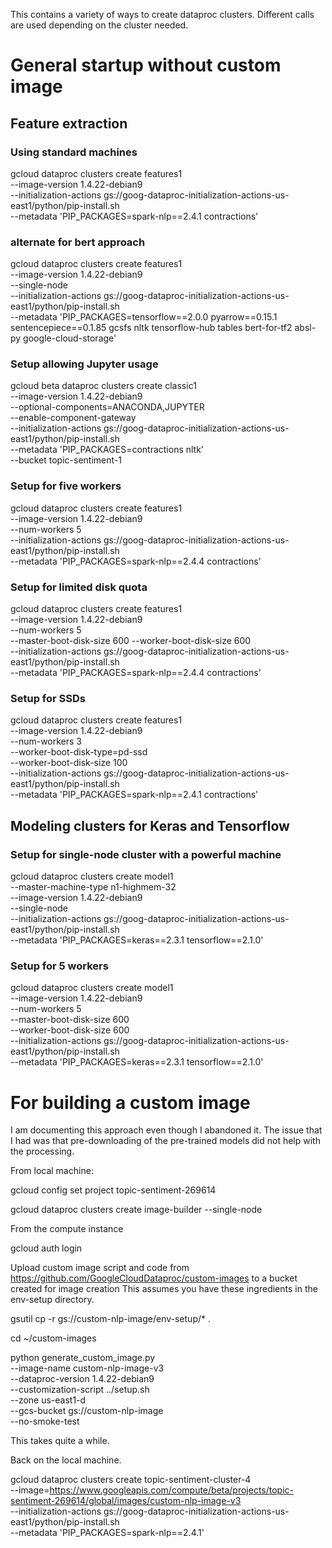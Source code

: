 This contains a variety of ways to create dataproc clusters.
Different calls are used depending on the cluster needed.

# General startup without custom image

## Feature extraction

### Using standard machines
gcloud dataproc clusters create features1 \
  --image-version 1.4.22-debian9 \
  --initialization-actions gs://goog-dataproc-initialization-actions-us-east1/python/pip-install.sh \
  --metadata 'PIP_PACKAGES=spark-nlp==2.4.1 contractions'

### alternate for bert approach  
gcloud dataproc clusters create features1 \
  --image-version 1.4.22-debian9 \
  --single-node  \
  --initialization-actions gs://goog-dataproc-initialization-actions-us-east1/python/pip-install.sh \
  --metadata 'PIP_PACKAGES=tensorflow==2.0.0 pyarrow==0.15.1 sentencepiece==0.1.85 gcsfs nltk tensorflow-hub tables bert-for-tf2 absl-py google-cloud-storage'  

### Setup allowing Jupyter usage
gcloud beta dataproc clusters create classic1 \
  --image-version 1.4.22-debian9 \
  --optional-components=ANACONDA,JUPYTER \
  --enable-component-gateway \
  --initialization-actions gs://goog-dataproc-initialization-actions-us-east1/python/pip-install.sh \
  --metadata 'PIP_PACKAGES=contractions nltk' \
  --bucket topic-sentiment-1

### Setup for five workers 
gcloud dataproc clusters create features1 \
  --image-version 1.4.22-debian9 \
  --num-workers 5 \
  --initialization-actions gs://goog-dataproc-initialization-actions-us-east1/python/pip-install.sh \
  --metadata 'PIP_PACKAGES=spark-nlp==2.4.4 contractions'



### Setup for limited disk quota
gcloud dataproc clusters create features1 \
  --image-version 1.4.22-debian9 \
  --num-workers 5 \
  --master-boot-disk-size 600 --worker-boot-disk-size 600 \
  --initialization-actions gs://goog-dataproc-initialization-actions-us-east1/python/pip-install.sh \
  --metadata 'PIP_PACKAGES=spark-nlp==2.4.4 contractions'

### Setup for SSDs
gcloud dataproc clusters create features1 \
  --image-version 1.4.22-debian9 \
  --num-workers 3 \
  --worker-boot-disk-type=pd-ssd \
  --worker-boot-disk-size 100 \
  --initialization-actions gs://goog-dataproc-initialization-actions-us-east1/python/pip-install.sh \
  --metadata 'PIP_PACKAGES=spark-nlp==2.4.1 contractions'

## Modeling clusters for Keras and Tensorflow

### Setup for single-node cluster with a powerful machine
gcloud dataproc clusters create model1 \
  --master-machine-type n1-highmem-32 \
  --image-version 1.4.22-debian9   \
  --single-node  \
  --initialization-actions gs://goog-dataproc-initialization-actions-us-east1/python/pip-install.sh   \
  --metadata 'PIP_PACKAGES=keras==2.3.1 tensorflow==2.1.0'


### Setup for 5 workers
gcloud dataproc clusters create model1 \
  --image-version 1.4.22-debian9   \
  --num-workers 5  \
  --master-boot-disk-size 600 \
  --worker-boot-disk-size 600   \
  --initialization-actions gs://goog-dataproc-initialization-actions-us-east1/python/pip-install.sh   \
  --metadata 'PIP_PACKAGES=keras==2.3.1 tensorflow==2.1.0'

# For building a custom image

I am documenting this approach even though I abandoned it.  The issue
that I had was that pre-downloading of the pre-trained models did not
help with the processing.

From local machine:

gcloud config set project topic-sentiment-269614

gcloud dataproc clusters create image-builder --single-node

From the compute instance

gcloud auth login

Upload custom image script and code from https://github.com/GoogleCloudDataproc/custom-images to a bucket created for image creation
This assumes you have these ingredients in the env-setup directory.

gsutil cp -r gs://custom-nlp-image/env-setup/* .

cd ~/custom-images

python generate_custom_image.py \
    --image-name  custom-nlp-image-v3 \
    --dataproc-version 1.4.22-debian9 \
    --customization-script ../setup.sh \
    --zone us-east1-d \
    --gcs-bucket gs://custom-nlp-image \
    --no-smoke-test

This takes quite a while.

Back on the local machine.

gcloud dataproc clusters create topic-sentiment-cluster-4 \
  --image=https://www.googleapis.com/compute/beta/projects/topic-sentiment-269614/global/images/custom-nlp-image-v3 \
  --initialization-actions gs://goog-dataproc-initialization-actions-us-east1/python/pip-install.sh \
  --metadata 'PIP_PACKAGES=spark-nlp==2.4.1'
